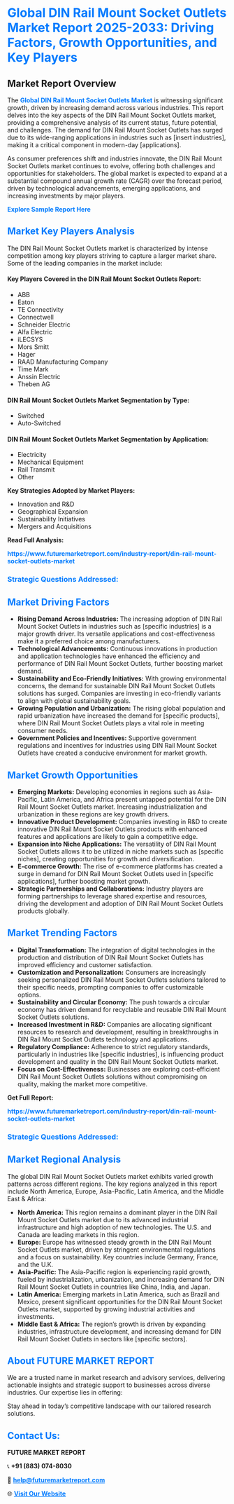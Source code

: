 <h1 style="color: #007BFF;">Global DIN Rail Mount Socket Outlets Market Report 2025-2033: Driving Factors, Growth Opportunities, and Key Players</h1>

<section id="overview">
<h2>Market Report Overview</h2>
<p>The <a href="https://www.futuremarketreport.com/industry-report/din-rail-mount-socket-outlets-market" style="color: #007BFF; text-decoration: none;"><strong>Global DIN Rail Mount Socket Outlets Market</strong></a> is witnessing significant growth, driven by increasing demand across various industries. This report delves into the key aspects of the DIN Rail Mount Socket Outlets market, providing a comprehensive analysis of its current status, future potential, and challenges. The demand for DIN Rail Mount Socket Outlets has surged due to its wide-ranging applications in industries such as [insert industries], making it a critical component in modern-day [applications].</p>
<p>As consumer preferences shift and industries innovate, the DIN Rail Mount Socket Outlets market continues to evolve, offering both challenges and opportunities for stakeholders. The global market is expected to expand at a substantial compound annual growth rate (CAGR) over the forecast period, driven by technological advancements, emerging applications, and increasing investments by major players.</p>
</section>

<section id="overview">
<p><a href="https://www.futuremarketreport.com/request-sample/reportId=57366" style="color: #007BFF; text-decoration: none;"><strong>Explore Sample Report Here</strong></a></p>
</section>

<section id="key-players">
<h2 style="color: #007BFF;">Market Key Players Analysis</h2>
<p>The DIN Rail Mount Socket Outlets market is characterized by intense competition among key players striving to capture a larger market share. Some of the leading companies in the market include:</p>
<h4>Key Players Covered in the DIN Rail Mount Socket Outlets Report:</h4>
<ul><li>ABB</li><li>Eaton</li><li>TE Connectivity</li><li>Connectwell</li><li>Schneider Electric</li><li>Alfa Electric</li><li>iLECSYS</li><li>Mors Smitt</li><li>Hager</li><li>RAAD Manufacturing Company</li><li>Time Mark</li><li>Anssin Electric</li><li>Theben AG</li></ul>
<h4>DIN Rail Mount Socket Outlets Market Segmentation by Type:</h4>
<ul><li>Switched</li><li>Auto-Switched</li></ul>

<h4>DIN Rail Mount Socket Outlets Market Segmentation by Application:</h4>
<ul><li>Electricity</li><li>Mechanical Equipment</li><li>Rail Transmit</li><li>Other</li></ul>
<p><strong>Key Strategies Adopted by Market Players:</strong></p>
<ul>
<li>Innovation and R&D</li>
<li>Geographical Expansion</li>
<li>Sustainability Initiatives</li>
<li>Mergers and Acquisitions</li>
</ul>
</section>

<section>
<p><strong>Read Full Analysis: </strong></p><a href="https://www.futuremarketreport.com/industry-report/din-rail-mount-socket-outlets-market" style="color: #007BFF; text-decoration: none;"><strong>https://www.futuremarketreport.com/industry-report/din-rail-mount-socket-outlets-market</strong></a>
<h3 style="color: #007BFF;">Strategic Questions Addressed:</h3>
</section>

<section id="driving-factors">
<h2 style="color: #007BFF;">Market Driving Factors</h2>
<ul>
<li><strong>Rising Demand Across Industries:</strong> The increasing adoption of DIN Rail Mount Socket Outlets in industries such as [specific industries] is a major growth driver. Its versatile applications and cost-effectiveness make it a preferred choice among manufacturers.</li>
<li><strong>Technological Advancements:</strong> Continuous innovations in production and application technologies have enhanced the efficiency and performance of DIN Rail Mount Socket Outlets, further boosting market demand.</li>
<li><strong>Sustainability and Eco-Friendly Initiatives:</strong> With growing environmental concerns, the demand for sustainable DIN Rail Mount Socket Outlets solutions has surged. Companies are investing in eco-friendly variants to align with global sustainability goals.</li>
<li><strong>Growing Population and Urbanization:</strong> The rising global population and rapid urbanization have increased the demand for [specific products], where DIN Rail Mount Socket Outlets plays a vital role in meeting consumer needs.</li>
<li><strong>Government Policies and Incentives:</strong> Supportive government regulations and incentives for industries using DIN Rail Mount Socket Outlets have created a conducive environment for market growth.</li>
</ul>
</section>

<section id="growth-opportunities">
<h2 style="color: #007BFF;">Market Growth Opportunities</h2>
<ul>
<li><strong>Emerging Markets:</strong> Developing economies in regions such as Asia-Pacific, Latin America, and Africa present untapped potential for the DIN Rail Mount Socket Outlets market. Increasing industrialization and urbanization in these regions are key growth drivers.</li>
<li><strong>Innovative Product Development:</strong> Companies investing in R&D to create innovative DIN Rail Mount Socket Outlets products with enhanced features and applications are likely to gain a competitive edge.</li>
<li><strong>Expansion into Niche Applications:</strong> The versatility of DIN Rail Mount Socket Outlets allows it to be utilized in niche markets such as [specific niches], creating opportunities for growth and diversification.</li>
<li><strong>E-commerce Growth:</strong> The rise of e-commerce platforms has created a surge in demand for DIN Rail Mount Socket Outlets used in [specific applications], further boosting market growth.</li>
<li><strong>Strategic Partnerships and Collaborations:</strong> Industry players are forming partnerships to leverage shared expertise and resources, driving the development and adoption of DIN Rail Mount Socket Outlets products globally.</li>
</ul>
</section>

<section id="trending-factors">
<h2 style="color: #007BFF;">Market Trending Factors</h2>
<ul>
<li><strong>Digital Transformation:</strong> The integration of digital technologies in the production and distribution of DIN Rail Mount Socket Outlets has improved efficiency and customer satisfaction.</li>
<li><strong>Customization and Personalization:</strong> Consumers are increasingly seeking personalized DIN Rail Mount Socket Outlets solutions tailored to their specific needs, prompting companies to offer customizable options.</li>
<li><strong>Sustainability and Circular Economy:</strong> The push towards a circular economy has driven demand for recyclable and reusable DIN Rail Mount Socket Outlets solutions.</li>
<li><strong>Increased Investment in R&D:</strong> Companies are allocating significant resources to research and development, resulting in breakthroughs in DIN Rail Mount Socket Outlets technology and applications.</li>
<li><strong>Regulatory Compliance:</strong> Adherence to strict regulatory standards, particularly in industries like [specific industries], is influencing product development and quality in the DIN Rail Mount Socket Outlets market.</li>
<li><strong>Focus on Cost-Effectiveness:</strong> Businesses are exploring cost-efficient DIN Rail Mount Socket Outlets solutions without compromising on quality, making the market more competitive.</li>
</ul>
</section>

<section>
<p><strong>Get Full Report: </strong></p><a href="https://www.futuremarketreport.com/industry-report/din-rail-mount-socket-outlets-market" style="color: #007BFF; text-decoration: none;"><strong>https://www.futuremarketreport.com/industry-report/din-rail-mount-socket-outlets-market</strong></a>
<h3 style="color: #007BFF;">Strategic Questions Addressed:</h3>
</section>


<section id="regional-analysis">
<h2 style="color: #007BFF;">Market Regional Analysis</h2>
<p>The global DIN Rail Mount Socket Outlets market exhibits varied growth patterns across different regions. The key regions analyzed in this report include North America, Europe, Asia-Pacific, Latin America, and the Middle East & Africa:</p>
<ul>
<li><strong>North America:</strong> This region remains a dominant player in the DIN Rail Mount Socket Outlets market due to its advanced industrial infrastructure and high adoption of new technologies. The U.S. and Canada are leading markets in this region.</li>
<li><strong>Europe:</strong> Europe has witnessed steady growth in the DIN Rail Mount Socket Outlets market, driven by stringent environmental regulations and a focus on sustainability. Key countries include Germany, France, and the U.K.</li>
<li><strong>Asia-Pacific:</strong> The Asia-Pacific region is experiencing rapid growth, fueled by industrialization, urbanization, and increasing demand for DIN Rail Mount Socket Outlets in countries like China, India, and Japan.</li>
<li><strong>Latin America:</strong> Emerging markets in Latin America, such as Brazil and Mexico, present significant opportunities for the DIN Rail Mount Socket Outlets market, supported by growing industrial activities and investments.</li>
<li><strong>Middle East & Africa:</strong> The region’s growth is driven by expanding industries, infrastructure development, and increasing demand for DIN Rail Mount Socket Outlets in sectors like [specific sectors].</li>
</ul>
</section>

<footer>
<h2 style="color: #007BFF;">About FUTURE MARKET REPORT</h2>
<p>We are a trusted name in market research and advisory services, delivering actionable insights and strategic support to businesses across diverse industries. Our expertise lies in offering:</p>

<p>Stay ahead in today’s competitive landscape with our tailored research solutions.</p>

<h2 style="color: #007BFF;">Contact Us:</h2>
<p><strong>FUTURE MARKET REPORT</strong></p>
<p>📞 <strong>+91 (883) 074-8030</strong></p>
<p>📧 <strong><a href="mailto:help@futuremarketreport.com" style="color: #007BFF;">help@futuremarketreport.com</a></strong></p>
<p>🌐 <strong><a href="https://www.futuremarketreport.com/" style="color: #007BFF;">Visit Our Website</a></strong></p>
</footer>
